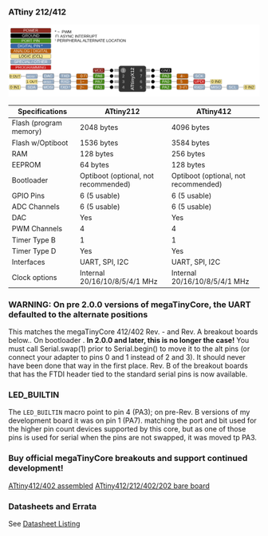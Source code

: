 ### ATtiny 212/412
![x12 Pin Mapping](ATtiny_x12.gif "Arduino Pin Mapping for ATtiny x12")

 Specifications |  ATtiny212|  ATtiny412
------------ | ------------- | -------------
Flash (program memory)   | 2048 bytes | 4096 bytes
Flash w/Optiboot   | 1536 bytes | 3584 bytes
RAM  | 128 bytes | 256 bytes
EEPROM | 64 bytes | 128 bytes
Bootloader | Optiboot (optional, not recommended) | Optiboot (optional, not recommended)
GPIO Pins | 6 (5 usable) | 6 (5 usable)
ADC Channels | 6 (5 usable) | 6 (5 usable)
DAC | Yes | Yes
PWM Channels | 4 | 4
Timer Type B | 1 | 1
Timer Type D | Yes | Yes
Interfaces | UART, SPI, I2C | UART, SPI, I2C
Clock options | Internal 20/16/10/8/5/4/1 MHz | Internal 20/16/10/8/5/4/1 MHz

### WARNING: On pre 2.0.0 versions of megaTinyCore, the UART defaulted to the alternate positions
This matches the megaTinyCore 412/402 Rev. - and Rev. A breakout boards below.. On bootloader . **In 2.0.0 and later, this is no longer the case!** You must call Serial.swap(1) prior to Serial.begin() to move it to the alt pins (or connect your adapter to pins 0 and 1 instead of 2 and 3). It should never have been done that way in the first place. Rev. B of the breakout boards that has the FTDI header tied to the standard serial pins is now available.

### LED_BUILTIN
The `LED_BUILTIN` macro point to pin 4 (PA3); on pre-Rev. B versions of my development board it was on pin 1 (PA7). matching the port and bit used for the higher pin count devices supported by this core, but as one of those pins is used for serial when the pins are not swapped, it was moved tp PA3.

### Buy official megaTinyCore breakouts and support continued development!
[ATtiny412/402 assembled](https://www.tindie.com/products/17685/)
[ATtiny412/212/402/202 bare board](https://www.tindie.com/products/17749/)

### Datasheets and Errata
See [Datasheet Listing](Datasheets.md)
